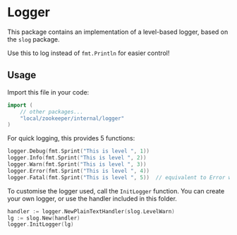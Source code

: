 # Logger
This package contains an implementation of a level-based logger, based on the `slog` package.

Use this to log instead of `fmt.Println` for easier control!

## Usage
Import this file in your code:
```go
import (
    // other packages...
    "local/zookeeper/internal/logger"
)
```

For quick logging, this provides 5 functions:

```go
logger.Debug(fmt.Sprint("This is level ", 1))
logger.Info(fmt.Sprint("This is level ", 2))
logger.Warn(fmt.Sprint("This is level ", 3))
logger.Error(fmt.Sprint("This is level ", 4))
logger.Fatal(fmt.Sprint("This is level ", 5))  // equivalent to Error with os.exit(1) afterwards
```

To customise the logger used, call the `InitLogger` function. You can create your own logger, or use the handler included in this folder.

```go
handler := logger.NewPlainTextHandler(slog.LevelWarn)
lg := slog.New(handler)
logger.InitLogger(lg)
```